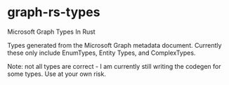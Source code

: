 # graph-rs-types

Microsoft Graph Types In Rust

Types generated from the Microsoft Graph metadata document. Currently
these only include EnumTypes, Entity Types, and ComplexTypes.

Note: not all types are correct - I am currently still writing the codegen for some types. 
Use at your own risk.